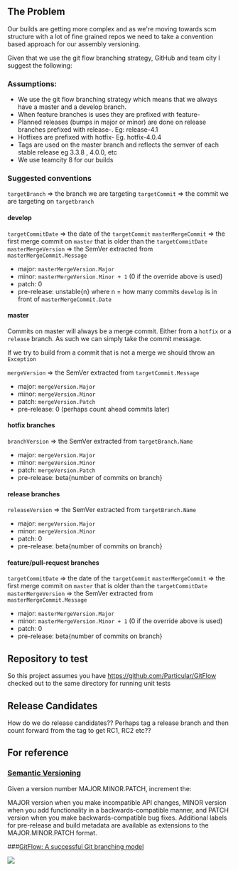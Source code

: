 ## The Problem

Our builds are getting more complex and as we're moving towards scm structure with a lot of fine grained repos we need to take a convention based approach for our assembly versioning.

Given that we use the git flow branching strategy, GitHub and team city I suggest the following:

### Assumptions:

* We use the git flow branching strategy which means that we always have a master and a develop branch.
* When feature branches is uses they are prefixed with feature-
* Planned releases (bumps in major or minor) are done on release branches prefixed with release-. Eg: release-4.1
* Hotfixes are prefixed with hotfix- Eg. hotfix-4.0.4
* Tags are used on the master branch and reflects the semver of each stable release eg 3.3.8 , 4.0.0, etc
* We use teamcity 8 for our builds

### Suggested conventions

`targetBranch` => the branch we are targeting
`targetCommit` => the commit we are targeting on `targetbranch`

#### develop

`targetCommitDate` => the date of the `targetCommit`
`masterMergeCommit` => the first merge commit on `master` that is older than the `targetCommitDate`
`masterMergeVersion` => the SemVer extracted from `masterMergeCommit.Message`  

* major: `masterMergeVersion.Major`
* minor: `masterMergeVersion.Minor + 1` (0 if the override above is used)
* patch: 0
* pre-release: unstable{n} where n = how many commits `develop` is in front of `masterMergeCommit.Date`

#### master

Commits on master will always be a merge commit. Either from a `hotfix` or a `release` branch. As such we can simply take the commit message.

If we try to build from a commit that is not a merge we should throw an `Exception`

`mergeVersion` => the SemVer extracted from `targetCommit.Message`  
 
* major: `mergeVersion.Major`
* minor: `mergeVersion.Minor`
* patch: `mergeVersion.Patch`
* pre-release: 0 (perhaps count ahead commits later)

#### hotfix branches

`branchVersion` => the SemVer extracted from `targetBranch.Name`  

* major: `mergeVersion.Major`
* minor: `mergeVersion.Minor`
* patch: `mergeVersion.Patch`
* pre-release: beta{number of commits on branch}

#### release branches

`releaseVersion` => the SemVer extracted from `targetBranch.Name`  

* major: `mergeVersion.Major`
* minor: `mergeVersion.Minor`
* patch: 0
* pre-release: beta{number of commits on branch}

#### feature/pull-request  branches

`targetCommitDate` => the date of the `targetCommit`
`masterMergeCommit` => the first merge commit on `master` that is older than the `targetCommitDate`
`masterMergeVersion` => the SemVer extracted from `masterMergeCommit.Message`  

* major: `masterMergeVersion.Major`
* minor: `masterMergeVersion.Minor + 1` (0 if the override above is used)
* patch: 0
* pre-release: beta{number of commits on branch}


## Repository to test

So this project assumes you have https://github.com/Particular/GitFlow checked out to the same directory for running unit tests

## Release Candidates

How do we do release candidates?? Perhaps  tag a release branch and then count forward from the tag to get RC1, RC2 etc??

## For reference

### [Semantic Versioning](http://semver.org/)

Given a version number MAJOR.MINOR.PATCH, increment the:

MAJOR version when you make incompatible API changes,
MINOR version when you add functionality in a backwards-compatible manner, and
PATCH version when you make backwards-compatible bug fixes.
Additional labels for pre-release and build metadata are available as extensions to the MAJOR.MINOR.PATCH format.
 
###[GitFlow: A successful Git branching model](http://nvie.com/git-model/)
 
![](http://nvie.com/img/2009/12/Screen-shot-2009-12-24-at-11.32.03.png)